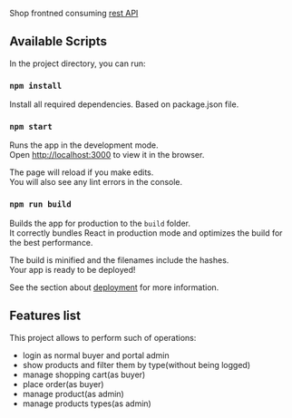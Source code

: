 Shop frontned consuming [rest API](https://github.com/agatanowicka/shop-API)


## Available Scripts

In the project directory, you can run:

### `npm install`

Install all required dependencies. Based on package.json file.

### `npm start`

Runs the app in the development mode.<br />
Open [http://localhost:3000](http://localhost:3000) to view it in the browser.

The page will reload if you make edits.<br />
You will also see any lint errors in the console.

### `npm run build`

Builds the app for production to the `build` folder.<br />
It correctly bundles React in production mode and optimizes the build for the best performance.

The build is minified and the filenames include the hashes.<br />
Your app is ready to be deployed!

See the section about [deployment](https://facebook.github.io/create-react-app/docs/deployment) for more information.

## Features list

This project allows to perform such of operations:
* login as normal buyer and portal admin
* show products and filter them by type(without being logged)
* manage shopping cart(as buyer)
* place order(as buyer)
* manage product(as admin)
* manage products types(as admin)